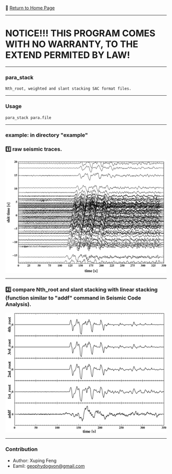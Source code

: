 :hotel: [Return to Home Page](https://github.com/geophydog/geophydog.github.io)

***

# NOTICE!!! THIS PROGRAM COMES WITH NO WARRANTY, TO THE EXTEND PERMITED BY LAW!

***

### para_stack
```
Nth_root, weighted and slant stacking SAC format files.
```

***

### Usage
```
para_stack para.file
```

***

### example: in directory "example"
### :one: raw seismic traces.
![raw seismic traces](https://github.com/geophydog/Nth_root-parameters-stack-SAC/blob/master/images/SAC.png)

***

### :two: compare Nth_root and slant stacking with linear stacking (function similar to "addf" command in Seismic Code Analysis).
![comparison](https://github.com/geophydog/Nth_root-parameters-stack-SAC/blob/master/images/com.png)

***

### Contribution
- Author: Xuping Feng
- Eamil: geophydogvon@gmail.com
